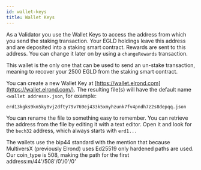```yaml
---
id: wallet-keys
title: Wallet Keys
---
```


As a Validator you use the Wallet Keys to access the address from which you send the staking transaction. Your EGLD holdings leave this address and are deposited into a staking smart contract. Rewards are sent to this address. You can change it later on by using a `changeRewards` transaction.

This wallet is the only one that can be used to send an un-stake transaction, meaning to recover your 2500 EGLD from the staking smart contract.‌

You can create a new Wallet Key at [https://wallet.elrond.com](https://wallet.elrond.com/). The resulting file(s) will have the default name `<wallet address>.json`, for example:

`erd13kgks9km5ky8vj2dfty79v769ej433k5xmyhzunk7fv4pndh7z2s8depqq.json`

You can rename the file to something easy to remember. You can retrieve the address from the file by editing it with a text editor. Open it and look for the `bech32` address, which always starts with `erd1...`

The wallets use the bip44 standard with the mention that because MultiversX (previously Elrond) uses Ed25519 only hardened paths are used. Our coin_type is 508, making the path for the first address:m/44'/508'/0'/0'/0’

